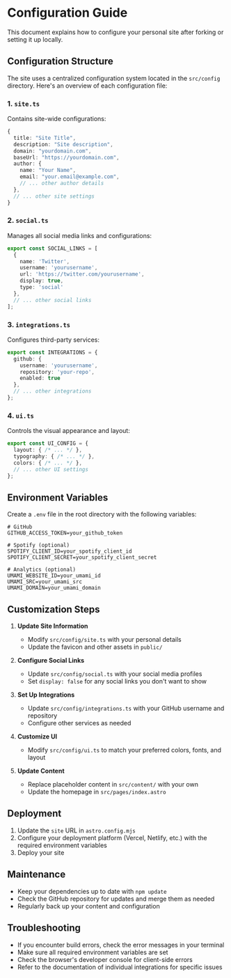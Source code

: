 # Configuration Guide

This document explains how to configure your personal site after forking or setting it up locally.

## Configuration Structure

The site uses a centralized configuration system located in the `src/config` directory. Here's an overview of each configuration file:

### 1. `site.ts`

Contains site-wide configurations:

```typescript
{
  title: "Site Title",
  description: "Site description",
  domain: "yourdomain.com",
  baseUrl: "https://yourdomain.com",
  author: {
    name: "Your Name",
    email: "your.email@example.com",
    // ... other author details
  },
  // ... other site settings
}
```

### 2. `social.ts`

Manages all social media links and configurations:

```typescript
export const SOCIAL_LINKS = [
  {
    name: 'Twitter',
    username: 'yourusername',
    url: 'https://twitter.com/yourusername',
    display: true,
    type: 'social'
  },
  // ... other social links
];
```

### 3. `integrations.ts`

Configures third-party services:

```typescript
export const INTEGRATIONS = {
  github: {
    username: 'yourusername',
    repository: 'your-repo',
    enabled: true
  },
  // ... other integrations
};
```

### 4. `ui.ts`

Controls the visual appearance and layout:

```typescript
export const UI_CONFIG = {
  layout: { /* ... */ },
  typography: { /* ... */ },
  colors: { /* ... */ },
  // ... other UI settings
};
```

## Environment Variables

Create a `.env` file in the root directory with the following variables:

```env
# GitHub
GITHUB_ACCESS_TOKEN=your_github_token

# Spotify (optional)
SPOTIFY_CLIENT_ID=your_spotify_client_id
SPOTIFY_CLIENT_SECRET=your_spotify_client_secret

# Analytics (optional)
UMAMI_WEBSITE_ID=your_umami_id
UMAMI_SRC=your_umami_src
UMAMI_DOMAIN=your_umami_domain
```

## Customization Steps

1. **Update Site Information**
   - Modify `src/config/site.ts` with your personal details
   - Update the favicon and other assets in `public/`

2. **Configure Social Links**
   - Update `src/config/social.ts` with your social media profiles
   - Set `display: false` for any social links you don't want to show

3. **Set Up Integrations**
   - Update `src/config/integrations.ts` with your GitHub username and repository
   - Configure other services as needed

4. **Customize UI**
   - Modify `src/config/ui.ts` to match your preferred colors, fonts, and layout

5. **Update Content**
   - Replace placeholder content in `src/content/` with your own
   - Update the homepage in `src/pages/index.astro`

## Deployment

1. Update the `site` URL in `astro.config.mjs`
2. Configure your deployment platform (Vercel, Netlify, etc.) with the required environment variables
3. Deploy your site

## Maintenance

- Keep your dependencies up to date with `npm update`
- Check the GitHub repository for updates and merge them as needed
- Regularly back up your content and configuration

## Troubleshooting

- If you encounter build errors, check the error messages in your terminal
- Make sure all required environment variables are set
- Check the browser's developer console for client-side errors
- Refer to the documentation of individual integrations for specific issues
